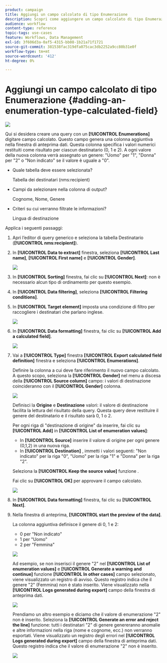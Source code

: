```yaml
---
product: campaign
title: Aggiungi un campo calcolato di tipo Enumerazione
description: Scopri come aggiungere un campo calcolato di tipo Enumerazione
audience: workflow
content-type: reference
topic-tags: use-cases
feature: Workflows, Data Management
exl-id: 3f606d3a-0af5-4315-bb08-1b21a71f1721
source-git-commit: 381538fac319dfa075cac3db2252a9cc80b31e0f
workflow-type: tm+mt
source-wordcount: '412'
ht-degree: 0%

---
```


# Aggiungi un campo calcolato di tipo Enumerazione {#adding-an-enumeration-type-calculated-field}

![](../../assets/v7-only.svg)

Qui si desidera creare una query con un **[!UICONTROL Enumerations]** digitare campo calcolato. Questo campo genera una colonna aggiuntiva nella finestra di anteprima dati. Questa colonna specifica i valori numerici restituiti come risultato per ciascun destinatario (0, 1 e 2). A ogni valore della nuova colonna verrà assegnato un genere: &quot;Uomo&quot; per &quot;1&quot;, &quot;Donna&quot; per &quot;2&quot; o &quot;Non indicato&quot; se il valore è uguale a &quot;0&quot;.

* Quale tabella deve essere selezionata?

   Tabella dei destinatari (nms:recipient)

* Campi da selezionare nella colonna di output?

   Cognome, Nome, Genere

* Criteri su cui verranno filtrate le informazioni?

   Lingua di destinazione

Applica i seguenti passaggi:

1. Apri l’editor di query generico e seleziona la tabella Destinatario (**[!UICONTROL nms:recipient]**).
1. In **[!UICONTROL Data to extract]** finestra, seleziona **[!UICONTROL Last name]**, **[!UICONTROL First name]** e **[!UICONTROL Gender]**.

   ![](assets/query_editor_nveau_73.png)

1. In **[!UICONTROL Sorting]** finestra, fai clic su **[!UICONTROL Next]**: non è necessario alcun tipo di ordinamento per questo esempio.
1. In **[!UICONTROL Data filtering]**, seleziona **[!UICONTROL Filtering conditions]**.
1. In **[!UICONTROL Target element]** imposta una condizione di filtro per raccogliere i destinatari che parlano inglese.

   ![](assets/query_editor_nveau_74.png)

1. In **[!UICONTROL Data formatting]** finestra, fai clic su **[!UICONTROL Add a calculated field]**.

   ![](assets/query_editor_nveau_75.png)

1. Vai a **[!UICONTROL Type]** finestra **[!UICONTROL Export calculated field definition]** finestra e seleziona **[!UICONTROL Enumerations]**.

   Definire la colonna a cui deve fare riferimento il nuovo campo calcolato. A questo scopo, seleziona la **[!UICONTROL Gender]** nel menu a discesa della **[!UICONTROL Source column]** campo: i valori di destinazione coincideranno con il **[!UICONTROL Gender]** colonna.

   ![](assets/query_editor_nveau_76.png)

   Definisci la **Origine** e **Destinazione** valori: il valore di destinazione facilita la lettura del risultato della query. Questa query deve restituire il genere del destinatario e il risultato sarà 0, 1 o 2.

   Per ogni riga di &quot;destinazione di origine&quot; da inserire, fai clic su **[!UICONTROL Add]** in **[!UICONTROL List of enumeration values]**:

   * In **[!UICONTROL Source]** inserire il valore di origine per ogni genere (0,1,2) in una nuova riga.
   * In **[!UICONTROL Destination]** , immetti i valori seguenti: &quot;Non indicato&quot; per la riga &quot;0&quot;, &quot;Uomo&quot; per la riga &quot;1&quot; e &quot;Donna&quot; per la riga &quot;2&quot;.

   Seleziona la **[!UICONTROL Keep the source value]** funzione .

   Fai clic su **[!UICONTROL OK]** per approvare il campo calcolato.

   ![](assets/query_editor_nveau_77.png)

1. In **[!UICONTROL Data formatting]** finestra, fai clic su **[!UICONTROL Next]**.
1. Nella finestra di anteprima, **[!UICONTROL start the preview of the data]**.

   La colonna aggiuntiva definisce il genere di 0, 1 e 2:

   * 0 per &quot;Non indicato&quot;
   * 1 per &quot;Uomo&quot;
   * 2 per &quot;Femmina&quot;

   ![](assets/query_editor_nveau_78.png)

   Ad esempio, se non inserisci il genere &quot;2&quot; nel **[!UICONTROL List of enumeration values]** e **[!UICONTROL Generate a warning and continue]** funzione **[!UICONTROL In other cases]** campo selezionato, viene visualizzato un registro di avviso. Questo registro indica che il genere &quot;2&quot; (Femmina) non è stato inserito. Viene visualizzato nella **[!UICONTROL Logs generated during export]** campo della finestra di anteprima dati.

   ![](assets/query_editor_nveau_79.png)

   Prendiamo un altro esempio e diciamo che il valore di enumerazione &quot;2&quot; non è inserito. Seleziona la **[!UICONTROL Generate an error and reject the line]** funzione: tutti i destinatari &quot;2&quot; di genere genereranno anomalie e altre informazioni nella riga (nome e cognome, ecc.) non verranno esportati. Viene visualizzato un registro degli errori nel **[!UICONTROL Logs generated during export]** campo della finestra di anteprima dati. Questo registro indica che il valore di enumerazione &quot;2&quot; non è inserito.

   ![](assets/query_editor_nveau_80.png)
